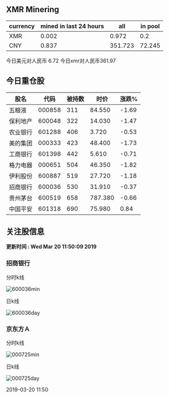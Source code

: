 ## XMR Minering

|currency|mined in last 24 hours|all|in pool|
|---|---|---|---|
|XMR|0.002|0.972|0.2|
|CNY|0.837|351.723|72.245|

今日美元对人民币 6.72	今日xmr对人民币361.97


## 今日重仓股 

|股名|代码|被持数|时价|涨跌%|
|---|---|---|---|---|
|五粮液|000858|311|84.550|-1.69|
|保利地产|600048|322|14.030|-1.47|
|农业银行|601288|406|3.720|-0.53|
|美的集团|000333|423|48.400|-1.73|
|工商银行|601398|442|5.610|-0.71|
|格力电器|000651|504|46.350|-1.82|
|伊利股份|600887|519|27.720|-1.18|
|招商银行|600036|530|31.910|-0.37|
|贵州茅台|600519|658|787.380|-0.66|
|中国平安|601318|690|75.980|0.84|

## 关注股信息
**更新时间 : Wed Mar 20 11:50:09 2019**
### 招商银行 
分时k线

![600036min](http://image.sinajs.cn/newchart/min/n/sh600036.gif)

日k线

![600036day](http://image.sinajs.cn/newchart/daily/n/sh600036.gif)

### 京东方Ａ 
分时k线

![000725min](http://image.sinajs.cn/newchart/min/n/sz000725.gif)

日k线

![000725day](http://image.sinajs.cn/newchart/daily/n/sz000725.gif)

2019-03-20 11:50
